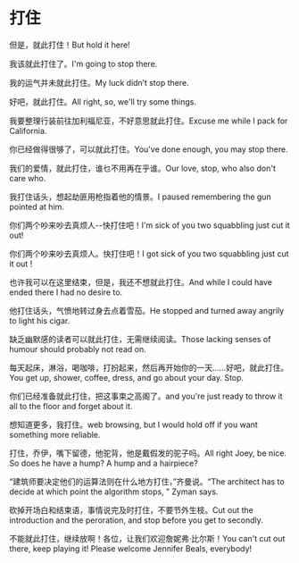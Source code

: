 # 打住

<p><span class="chinese">但是，就此打住！</span><span class="english">But hold it here!</span></p>

<p><span class="chinese">我该就此打住了。</span><span class="english">I'm going to stop there.</span></p>

<p><span class="chinese">我的运气并未就此打住。</span><span class="english">My luck didn’t stop there.</span></p>

<p><span class="chinese">好吧，就此打住。</span><span class="english">All right, so, we'll try some things.</span></p>

<p><span class="chinese">我要整理行装前往加利福尼亚，不好意思就此打住。</span><span class="english">Excuse me while I pack for California.</span></p>

<p><span class="chinese">你已经做得很够了，可以就此打住。</span><span class="english">You've done enough, you may stop there.</span></p>

<p><span class="chinese">我们的爱情，就此打住，谁乜不用再在乎谁。</span><span class="english">Our love, stop, who also don't care who.</span></p>

<p><span class="chinese">我打住话头，想起劫匪用枪指着他的情景。</span><span class="english">I paused remembering the gun pointed at him.</span></p>

<p><span class="chinese">你们两个吵来吵去真烦人--快打住吧！</span><span class="english">I'm sick of you two squabbling just cut it out!</span></p>

<p><span class="chinese">你们两个吵来吵去真烦人。快打住吧！</span><span class="english">I got sick of you two squabbling just cut it out !</span></p>

<p><span class="chinese">也许我可以在这里结束，但是，我还不想就此打住。</span><span class="english">And while I could have ended there I had no desire to.</span></p>

<p><span class="chinese">他打住话头，气愤地转过身去点着雪茄。</span><span class="english">He stopped and turned away angrily to light his cigar.</span></p>

<p><span class="chinese">缺乏幽默感的读者可以就此打住，无需继续阅读。</span><span class="english">Those lacking senses of humour should probably not read on.</span></p>

<p><span class="chinese">每天起床，淋浴，喝咖啡，打扮起来，然后再开始你的一天……好吧，就此打住。</span><span class="english">You get up, shower, coffee, dress, and go about your day. Stop.</span></p>

<p><span class="chinese">你们已经准备就此打住，把这事束之高阁了。</span><span class="english">and you're just ready to throw it all to the floor and forget about it.</span></p>

<p><span class="chinese">想知道更多，我打住。</span><span class="english">web browsing, but I would hold off if you want something more reliable.</span></p>

<p><span class="chinese">打住，乔伊，嘴下留德，他驼背，他是戴假发的驼子吗。</span><span class="english">All right Joey, be nice. So does he have a hump? A hump and a hairpiece?</span></p>

<p><span class="chinese">“建筑师要决定他们的运算法则在什么地方打住，”齐曼说。</span><span class="english">“The architect has to decide at which point the algorithm stops, ” Zyman says.</span></p>

<p><span class="chinese">砍掉开场白和结束语，事情说完及时打住，不要节外生枝。</span><span class="english">Cut out the introduction and the peroration, and stop before you get to secondly.</span></p>

<p><span class="chinese">不能就此打住，继续放啊！各位，让我们欢迎詹妮弗·比尔斯！</span><span class="english">You can't cut out there, keep playing it! Please welcome Jennifer Beals, everybody!</span></p>

